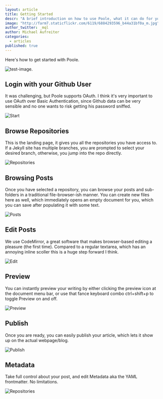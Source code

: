 ```yaml
---
layout: article
title: Getting Started
descr: "A brief introduction on how to use Poole, what it can do for you and what not."
image: "http://farm7.staticflickr.com/6119/6884293596_b44a31bf0a_m.jpg"
author_twitter: _mql
author: Michael Aufreiter
categories: 
  - articles
published: true
---
```


Here's how to get started with Poole.

![test-image](/media/sprite%402x.png).

Login with your Github User
-----------------

It was challenging, but Poole supports OAuth. I think it's very important to use OAuth over Basic Authentication, since Github data can be very sensible and no one wants to risk getting his password sniffed.

![Start](http://f.cl.ly/items/0t0A170b2Y093F2u1w45/Screen%20Shot%202012-05-23%20at%205.48.45%20PM.png)


Browse Repositories
-----------------

This is the landing page, it gives you all the repositories you have access to. If a Jekyll site has multiple branches, you are prompted to select your desired branch, otherwise, you jump into the repo directly.

![Repositories](http://cl.ly/3p0v3b1q011w123b1O2c/Screen%20Shot%202012-05-23%20at%205.11.42%20PM.png)


Browsing Posts
-----------------

Once you have selected a repository, you can browse your posts and sub-folders in a traditional file-browser-ish manner. You can create new files here as well, which immediately opens an empty document for you, which you can save after populating it with some text.

![Posts](http://f.cl.ly/items/0e0D1s292j422S0N3723/Screen%20Shot%202012-05-23%20at%204.58.48%20PM.png)


Edit Posts
-----------------

We use CodeMirror, a great software that makes browser-based editing a pleasure (the first time). Compared to a regular textarea, which has an annoying inline scoller this is a huge step forward I think.

![Edit](http://f.cl.ly/items/3E0Q2K3V0M3z1O2j1r1H/Screen%20Shot%202012-05-22%20at%201.53.28%20AM.png)


Preview
-----------------

You can instantly preview your writing by either clicking the preview icon at the document menu bar, or use that fance keyboard combo ctrl+shift+p to toggle Preview on and off.

![Preview](http://f.cl.ly/items/1t2I3s2o0s3D2u1E270x/Screen%20Shot%202012-05-23%20at%205.03.29%20PM.png)


Publish
-----------------

Once you are ready, you can easily publish your article, which lets it show up on the actual webpage/blog.

![Publish](http://f.cl.ly/items/302m2R2l0x090h0k0s21/Screen%20Shot%202012-05-23%20at%205.03.43%20PM.png)


Metadata
-----------------

Take full control about your post, and edit Metadata aka the YAML frontmatter. No limitations.

![Repositories](http://f.cl.ly/items/1v0a3E0C1Z3z2s3N473v/Screen%20Shot%202012-05-23%20at%205.04.01%20PM.png)